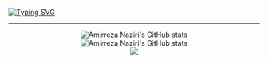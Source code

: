 [![Typing SVG](https://readme-typing-svg.herokuapp.com?color=%23FF79C6&size=30&width=560&lines=Hello+%F0%9F%91%8B;I'm+Amirreza+Naziri;I'm+Computer+Engineering+Student+;Welcome+to+my+Github+profile)](https://git.io/typing-svg)




 
---


<div align="center">
 
  <img src="https://github-readme-stats.vercel.app/api?username=Amir79Naziri&show_icons=true&theme=dracula" alt="Amirreza Naziri's GitHub stats" /><br />
  <img src="https://github-readme-stats.vercel.app/api/top-langs/?username=Amir79Naziri&theme=dracula&hide=html" alt="Amirreza Naziri's GitHub stats" /><br />
  <img src="https://activity-graph.herokuapp.com/graph?username=Amir79Naziri&theme=dracula"/>
</div>

<!--   <img height="180em" src="https://github-readme-stats.vercel.app/api?username=amir79naziri&show_icons=true&theme=dracula&include_all_commits=true&count_private=true"/>
  <img height="180em" src="https://github-readme-stats.vercel.app/api/top-langs/?username=Amir79Naziri&layout=compact&langs_count=7&theme=dracula"/> -->
<!--   <img height="295em"  src="https://activity-graph.herokuapp.com/graph?username=Amir79Naziri&theme=dracula"/>
  </a></div> -->
